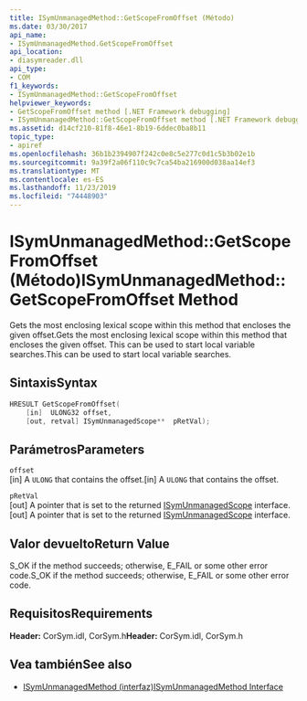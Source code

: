 ```yaml
---
title: ISymUnmanagedMethod::GetScopeFromOffset (Método)
ms.date: 03/30/2017
api_name:
- ISymUnmanagedMethod.GetScopeFromOffset
api_location:
- diasymreader.dll
api_type:
- COM
f1_keywords:
- ISymUnmanagedMethod::GetScopeFromOffset
helpviewer_keywords:
- GetScopeFromOffset method [.NET Framework debugging]
- ISymUnmanagedMethod::GetScopeFromOffset method [.NET Framework debugging]
ms.assetid: d14cf210-81f8-46e1-8b19-6ddec0ba8b11
topic_type:
- apiref
ms.openlocfilehash: 36b1b2394907f242c0e8c5e277c0d1c5b3b02e1b
ms.sourcegitcommit: 9a39f2a06f110c9c7ca54ba216900d038aa14ef3
ms.translationtype: MT
ms.contentlocale: es-ES
ms.lasthandoff: 11/23/2019
ms.locfileid: "74448903"
---
```

# <a name="isymunmanagedmethodgetscopefromoffset-method"></a><span data-ttu-id="e1e88-102">ISymUnmanagedMethod::GetScopeFromOffset (Método)</span><span class="sxs-lookup"><span data-stu-id="e1e88-102">ISymUnmanagedMethod::GetScopeFromOffset Method</span></span>
<span data-ttu-id="e1e88-103">Gets the most enclosing lexical scope within this method that encloses the given offset.</span><span class="sxs-lookup"><span data-stu-id="e1e88-103">Gets the most enclosing lexical scope within this method that encloses the given offset.</span></span> <span data-ttu-id="e1e88-104">This can be used to start local variable searches.</span><span class="sxs-lookup"><span data-stu-id="e1e88-104">This can be used to start local variable searches.</span></span>  
  
## <a name="syntax"></a><span data-ttu-id="e1e88-105">Sintaxis</span><span class="sxs-lookup"><span data-stu-id="e1e88-105">Syntax</span></span>  
  
```cpp  
HRESULT GetScopeFromOffset(  
    [in]  ULONG32 offset,  
    [out, retval] ISymUnmanagedScope**  pRetVal);  
```  
  
## <a name="parameters"></a><span data-ttu-id="e1e88-106">Parámetros</span><span class="sxs-lookup"><span data-stu-id="e1e88-106">Parameters</span></span>  
 `offset`  
 <span data-ttu-id="e1e88-107">[in] A `ULONG` that contains the offset.</span><span class="sxs-lookup"><span data-stu-id="e1e88-107">[in] A `ULONG` that contains the offset.</span></span>  
  
 `pRetVal`  
 <span data-ttu-id="e1e88-108">[out] A pointer that is set to the returned [ISymUnmanagedScope](../../../../docs/framework/unmanaged-api/diagnostics/isymunmanagedscope-interface.md) interface.</span><span class="sxs-lookup"><span data-stu-id="e1e88-108">[out] A pointer that is set to the returned [ISymUnmanagedScope](../../../../docs/framework/unmanaged-api/diagnostics/isymunmanagedscope-interface.md) interface.</span></span>  
  
## <a name="return-value"></a><span data-ttu-id="e1e88-109">Valor devuelto</span><span class="sxs-lookup"><span data-stu-id="e1e88-109">Return Value</span></span>  
 <span data-ttu-id="e1e88-110">S_OK if the method succeeds; otherwise, E_FAIL or some other error code.</span><span class="sxs-lookup"><span data-stu-id="e1e88-110">S_OK if the method succeeds; otherwise, E_FAIL or some other error code.</span></span>  
  
## <a name="requirements"></a><span data-ttu-id="e1e88-111">Requisitos</span><span class="sxs-lookup"><span data-stu-id="e1e88-111">Requirements</span></span>  
 <span data-ttu-id="e1e88-112">**Header:** CorSym.idl, CorSym.h</span><span class="sxs-lookup"><span data-stu-id="e1e88-112">**Header:** CorSym.idl, CorSym.h</span></span>  
  
## <a name="see-also"></a><span data-ttu-id="e1e88-113">Vea también</span><span class="sxs-lookup"><span data-stu-id="e1e88-113">See also</span></span>

- [<span data-ttu-id="e1e88-114">ISymUnmanagedMethod (interfaz)</span><span class="sxs-lookup"><span data-stu-id="e1e88-114">ISymUnmanagedMethod Interface</span></span>](../../../../docs/framework/unmanaged-api/diagnostics/isymunmanagedmethod-interface.md)
